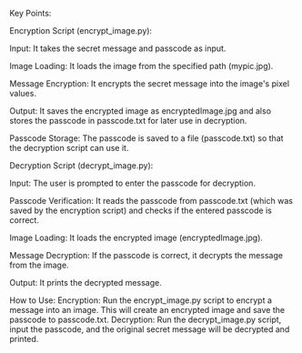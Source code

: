 Key Points:

Encryption Script (encrypt_image.py):

Input: It takes the secret message and passcode as input.

Image Loading: It loads the image from the specified path (mypic.jpg).

Message Encryption: It encrypts the secret message into the image's pixel values.

Output: It saves the encrypted image as encryptedImage.jpg and also stores the passcode in passcode.txt for later use in decryption.

Passcode Storage: The passcode is saved to a file (passcode.txt) so that the decryption script can use it.



Decryption Script (decrypt_image.py):

Input: The user is prompted to enter the passcode for decryption.

Passcode Verification: It reads the passcode from passcode.txt (which was saved by the encryption script) and checks if the entered passcode is correct.

Image Loading: It loads the encrypted image (encryptedImage.jpg).

Message Decryption: If the passcode is correct, it decrypts the message from the image.

Output: It prints the decrypted message.

How to Use:
Encryption: Run the encrypt_image.py script to encrypt a message into an image. This will create an encrypted image and save the passcode to passcode.txt.
Decryption: Run the decrypt_image.py script, input the passcode, and the original secret message will be decrypted and printed.
